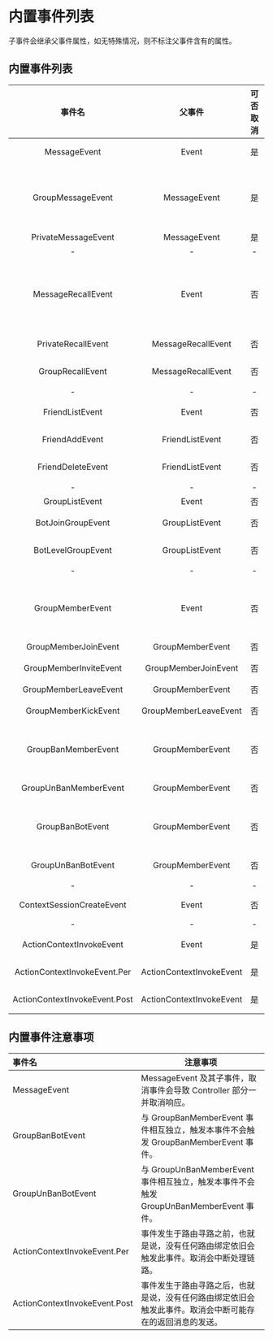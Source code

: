 # 内置事件列表
子事件会继承父事件属性，如无特殊情况，则不标注父事件含有的属性。

## 内置事件列表
事件名 | 父事件 | 可否取消 | 事件属性 | 描述
:---: | :---: | :---: | --- | ---
MessageEvent | Event | 是 | sender: 发送人 | 收到消息事件。
GroupMessageEvent | MessageEvent | 是 | sender: 发送消息的群成员, group: 消息来自群| 群消息事件。
PrivateMessageEvent | MessageEvent | 是 | - | 私聊消息事件。
- | - | - 
MessageRecallEvent | Event | 否 | sender: 发送者, operator: 撤回者, messageId: 消息Id| 消息撤回事件
PrivateRecallEvent | MessageRecallEvent | 否 | - | 私聊消息撤回事件
GroupRecallEvent | MessageRecallEvent | 否 | group: 撤回消息的群 | 私聊消息撤回事件
- | - | -
FriendListEvent | Event | 否 | - | 好友列表变动事件
FriendAddEvent | FriendListEvent | 否 | friend: 新增的好友 | 好友新增事件
FriendDeleteEvent | FriendListEvent | 否 | friend: 消失的好友 | 好友减少事件
- | - | -
GroupListEvent | Event | 否 | - | 群列表变动事件
BotJoinGroupEvent | GroupListEvent | 否 | group: 进入的群 | 机器人加入新群事件
BotLevelGroupEvent | GroupListEvent | 否 | group: 离开的群 | 机器人从离开某群事件
- | - | -
GroupMemberEvent | Event | 否 | group: 成员变动的群, member: 变动的群成员 | 群成员事件
GroupMemberJoinEvent | GroupMemberEvent | 否 | - | 新成员入群事件
GroupMemberInviteEvent | GroupMemberJoinEvent | 否 | inviter: 邀请者 | 新成员被邀请入群事件
GroupMemberLeaveEvent | GroupMemberEvent | 否 | - | 群成员退群事件
GroupMemberKickEvent | GroupMemberLeaveEvent | 否 | operator: 操作者 | 群成员被移除群事件
GroupBanMemberEvent | GroupMemberEvent | 否 | operator: 操作者, time: 禁言时长 | 群成员被禁言事件
GroupUnBanMemberEvent | GroupMemberEvent  | 否| operator: 操作者| 群成员被取消禁言事件
GroupBanBotEvent | GroupMemberEvent | 否 | operator: 操作者, time: 禁言时长 | 机器人在某群被禁言事件
GroupUnBanBotEvent | GroupMemberEvent | 否 | operator: 操作者| 机器人在某群被取消禁言事件
- | - | -
ContextSessionCreateEvent | Event | 否 | session: Session | ContextSession 创建事件。
- | - | -
ActionContextInvokeEvent | Event | 是 | context: 上下文 | Controller 处理链路事件
ActionContextInvokeEvent.Per | ActionContextInvokeEvent | 是 | - | Controller 处理之前事件
ActionContextInvokeEvent.Post | ActionContextInvokeEvent | 是 | - | Controller 处理之后事件

## 内置事件注意事项

事件名 | 注意事项
:--- | ---
MessageEvent | MessageEvent 及其子事件，取消事件会导致 Controller 部分一并取消响应。
GroupBanBotEvent | 与 GroupBanMemberEvent 事件相互独立，触发本事件不会触发 GroupBanMemberEvent 事件。
GroupUnBanBotEvent | 与 GroupUnBanMemberEvent 事件相互独立，触发本事件不会触发 GroupUnBanMemberEvent 事件。
ActionContextInvokeEvent.Per | 事件发生于路由寻路之前，也就是说，没有任何路由绑定依旧会触发此事件。取消会中断处理链路。
ActionContextInvokeEvent.Post | 事件发生于路由寻路之后，也就是说，没有任何路由绑定依旧会触发此事件。取消会中断可能存在的返回消息的发送。
